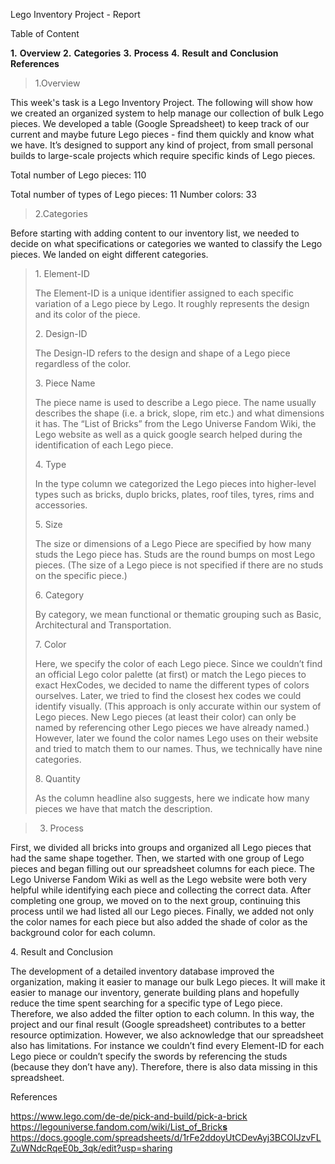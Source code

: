 Lego Inventory Project - Report

Table of Content

**1.** **Overview** 
**2.** **Categories** 
**3.** **Process**
**4.** **Result** **and** **Conclusion** 
**References**

> 1.Overview

This week's task is a Lego Inventory Project. The following will show
how we created an organized system to help manage our collection of bulk
Lego pieces. We developed a table (Google Spreadsheet) to keep track of
our current and maybe future Lego pieces - find them quickly and know
what we have. It’s designed to support any kind of project, from small
personal builds to large-scale projects which require specific kinds of
Lego pieces.

Total number of Lego pieces: 110

Total number of types of Lego pieces: 11 Number colors: 33

> 2.Categories

Before starting with adding content to our inventory list, we needed to
decide on what specifications or categories we wanted to classify the
Lego pieces. We landed on eight different categories.

> 1\. Element-ID
>
> The Element-ID is a unique identifier assigned to each specific
> variation of a Lego piece by Lego. It roughly represents the design
> and its color of the piece.
>
> 2\. Design-ID
>
> The Design-ID refers to the design and shape of a Lego piece
> regardless of the color.
>
> 3\. Piece Name
>
> The piece name is used to describe a Lego piece. The name usually
> describes the shape (i.e. a brick, slope, rim etc.) and what
> dimensions it has. The “List of Bricks” from the Lego Universe Fandom
> Wiki, the Lego website as well as a quick google search helped during
> the identification of each Lego piece.
>
> 4\. Type
>
> In the type column we categorized the Lego pieces into higher-level
> types such as bricks, duplo bricks, plates, roof tiles, tyres, rims
> and accessories.
>
> 5\. Size
>
> The size or dimensions of a Lego Piece are specified by how many studs
> the Lego piece has. Studs are the round bumps on most Lego pieces.
> (The size of a Lego piece is not specified if there are no studs on
> the specific piece.)
>
> 6\. Category
>
> By category, we mean functional or thematic grouping such as Basic,
> Architectural and Transportation.
>
> 7\. Color
>
> Here, we specify the color of each Lego piece. Since we couldn’t find
> an official Lego color palette (at first) or match the Lego pieces to
> exact HexCodes, we decided to name the different types of colors
> ourselves. Later, we tried to find the closest hex codes we could
> identify visually. (This approach is only accurate within our system
> of Lego pieces. New Lego pieces (at least their color) can only be
> named by referencing other Lego pieces we have already named.)
> However, later we found the color names Lego uses on their website and
> tried to match them to our names. Thus, we technically have nine
> categories.
>
> 8\. Quantity
>
> As the column headline also suggests, here we indicate how many pieces
> we have that match the description.

>3. Process

First, we divided all bricks into groups and organized all Lego pieces
that had the same shape together. Then, we started with one group of
Lego pieces and began filling out our spreadsheet columns for each
piece. The Lego Universe Fandom Wiki as well as the Lego website were
both very helpful while identifying each piece and collecting the
correct data. After completing one group, we moved on to the next group,
continuing this process until we had listed all our Lego pieces.
Finally, we added not only the color names for each piece but also added
the shade of color as the background color for each column.

4\. Result and Conclusion

The development of a detailed inventory database improved the
organization, making it easier to manage our bulk Lego pieces. It will make it easier to manage our
inventory, generate building plans and hopefully reduce the time spent searching for a specific type
of Lego piece. Therefore, we also added the filter option to each column. In this way, the project
and our final result (Google spreadsheet) contributes to a better
resource optimization. However, we also acknowledge that our spreadsheet
also has limitations. For instance we couldn’t find every Element-ID for
each Lego piece or couldn’t specify the swords by referencing the studs
(because they don’t have any). Therefore, there is also data missing in
this spreadsheet.

References

<u>https://www.lego.com/de-de/pick-and-build/pick-a-brick</u>
<u>https://legouniverse.fandom.com/wiki/List_of_Bric<u>k**s**</u>
<u>https://docs.google.com/spreadsheets/d/1rFe2ddoyUtCDevAyj3BCOIJzvFLZuWNdcRqeE0b_3qk/edit?usp=sharing</u>

